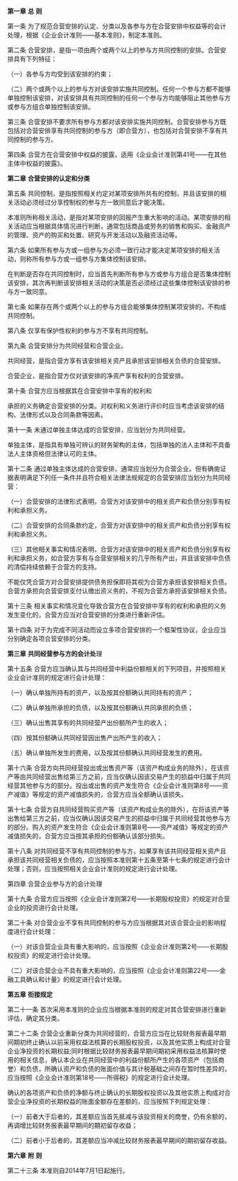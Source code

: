 **第一章** **总** **则**

 第一条 为了规范合营安排的认定、分类以及各参与方在合营安排中权益等的会计处理，根据《企业会计准则——基本准则》，制定本准则。

 第二条 合营安排，是指一项由两个或两个以上的参与方共同控制的安排。合营安排具有下列特征：

 （一）各参与方均受到该安排的约束；

 （二）两个或两个以上的参与方对该安排实施共同控制。任何一个参与方都不能够单独控制该安排，对该安排具有共同控制的任何一个参与方均能够阻止其他参与方或参与方组合单独控制该安排。

 第三条 合营安排不要求所有参与方都对该安排实施共同控制。合营安排参与方既包括对合营安排享有共同控制的参与方（即合营方），也包括对合营安排不享有共同控制的参与方。

 第四条 合营方在合营安排中权益的披露，适用《企业会计准则第41号——在其他主体中权益的披露》。

**第二章** **合营安排的认定和分类**

 第五条 共同控制，是指按照相关约定对某项安排所共有的控制，并且该安排的相关活动必须经过分享控制权的参与方一致同意后才能决策。

 本准则所称相关活动，是指对某项安排的回报产生重大影响的活动。某项安排的相关活动应当根据具体情况进行判断，通常包括商品或劳务的销售和购买、金融资产的管理、资产的购买和处置、研究与开发活动以及融资活动等。

 第六条 如果所有参与方或一组参与方必须一致行动才能决定某项安排的相关活动，则称所有参与方或一组参与方集体控制该安排。

 在判断是否存在共同控制时，应当首先判断所有参与方或参与方组合是否集体控制该安排，其次再判断该安排相关活动的决策是否必须经过这些集体控制该安排的参与方一致同意。

 第七条 如果存在两个或两个以上的参与方组合能够集体控制某项安排的，不构成共同控制。

 第八条 仅享有保护性权利的参与方不享有共同控制。

 第九条 合营安排分为共同经营和合营企业。

 共同经营，是指合营方享有该安排相关资产且承担该安排相关负债的合营安排。

 合营企业，是指合营方仅对该安排的净资产享有权利的合营安排。

 第十条 合营方应当根据其在合营安排中享有的权利和

 承担的义务确定合营安排的分类。对权利和义务进行评价时应当考虑该安排的结构、法律形式以及合同条款等因素。

 第十一条 未通过单独主体达成的合营安排，应当划分为共同经营。

 单独主体，是指具有单独可辨认的财务架构的主体，包括单独的法人主体和不具备法人主体资格但法律认可的主体。

 第十二条 通过单独主体达成的合营安排，通常应当划分为合营企业。但有确凿证据表明满足下列任一条件并且符合相关法律法规规定的合营安排应当划分为共同经营：

 （一）合营安排的法律形式表明，合营方对该安排中的相关资产和负债分别享有权利和承担义务。

 （二）合营安排的合同条款约定，合营方对该安排中的相关资产和负债分别享有权利和承担义务。

 （三）其他相关事实和情况表明，合营方对该安排中的相关资产和负债分别享有权利和承担义务，如合营方享有与合营安排相关的几乎所有产出，并且该安排中负债的清偿持续依赖于合营方的支持。

 不能仅凭合营方对合营安排提供债务担保即将其视为合营方承担该安排相关负债。合营方承担向合营安排支付认缴出资义务的，不视为合营方承担该安排相关负债。

 第十三条 相关事实和情况变化导致合营方在合营安排中享有的权利和承担的义务发生变化的，合营方应当对合营安排的分类进行重新评估。

 第十四条 对于为完成不同活动而设立多项合营安排的一个框架性协议，企业应当分别确定各项合营安排的分类。

**第三章** **共同经营参与方的会计处**理

 第十五条 合营方应当确认其与共同经营中利益份额相关的下列项目，并按照相关企业会计准则的规定进行会计处理：

 （一）确认单独所持有的资产，以及按其份额确认共同持有的资产；

 （二）确认单独所承担的负债，以及按其份额确认共同承担的负债；

 （三）确认出售其享有的共同经营产出份额所产生的收入；

 （四）按其份额确认共同经营因出售产出所产生的收入；

 （五）确认单独所发生的费用，以及按其份额确认共同经营发生的费用。

 第十六条 合营方向共同经营投出或出售资产等（该资产构成业务的除外），在该资产等由共同经营出售给第三方之前，应当仅确认因该交易产生的损益中归属于共同经营其他参与方的部分。投出或出售的资产发生符合《企业会计准则第8号——资产减值》等规定的资产减值损失的，合营方应当全额确认该损失。

 第十七条 合营方自共同经营购买资产等（该资产构成业务的除外），在将该资产等出售给第三方之前，应当仅确认因该交易产生的损益中归属于共同经营其他参与方的部分。购入的资产发生符合《企业会计准则第8号——资产减值》等规定的资产减值损失的，合营方应当按其承担的份额确认该部分损失。

 第十八条 对共同经营不享有共同控制的参与方，如果享有该共同经营相关资产且承担该共同经营相关负债的，应当按照本准则第十五条至第十七条的规定进行会计处理；否则，应当按照相关企业会计准则的规定进行会计处理。

 第四章 合营企业参与方的会计处理

 第十九条 合营方应当按照《企业会计准则第2号——长期股权投资》的规定对合营企业的投资进行会计处理。

 第二十条 对合营企业不享有共同控制的参与方应当根据其对该合营企业的影响程度进行会计处理：

 （一）对该合营企业具有重大影响的，应当按照《企业会计准则第2号——长期股权投资》的规定进行会计处理。

 （二）对该合营企业不具有重大影响的，应当按照《企业会计准则第22号——金融工具确认和计量》的规定进行会计处理。

**第五章** **衔接规定**

 第二十一条 首次采用本准则的企业应当根据本准则的规定对其合营安排进行重新评估，确定其分类。

 第二十二条 合营企业重新分类为共同经营的，合营方应当在比较财务报表最早期间期初终止确认以前采用权益法核算的长期股权投资，以及其他实质上构成对合营企业净投资的长期权益;同时根据比较财务报表最早期间期初采用权益法核算时使用的相关信息，确认本企业在共同经营中的利益份额所产生的各项资产（包括商誉）和负债，所确认资产和负债的账面价值与其计税基础之间存在暂时性差异的，应当按照《企业会计准则第18号——所得税》的规定进行会计处理。

 确认的各项资产和负债的净额与终止确认的长期股权投资以及其他实质上构成对合营企业净投资的长期权益的账面金额存在差额的，应当按照下列规定处理：

 （一）前者大于后者的，其差额应当首先抵减与该投资相关的商誉，仍有余额的，再调增比较财务报表最早期间的期初留存收益；

 （二）前者小于后者的，其差额应当冲减比较财务报表最早期间的期初留存收益。

**第六章** **附** **则**

 第二十三条 本准则自2014年7月1日起施行。